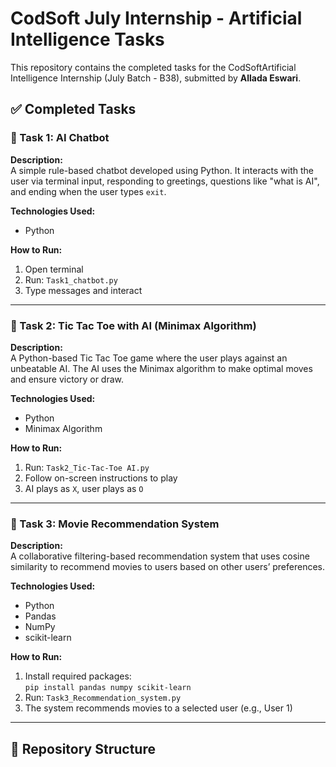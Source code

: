# CodSoft July Internship - Artificial Intelligence Tasks

This repository contains the completed tasks for the CodSoftArtificial Intelligence Internship (July Batch - B38), submitted by **Allada Eswari**.

## ✅ Completed Tasks

### 🔹 Task 1: AI Chatbot

**Description:**  
A simple rule-based chatbot developed using Python. It interacts with the user via terminal input, responding to greetings, questions like "what is AI", and ending when the user types `exit`.

**Technologies Used:**  
- Python

**How to Run:**
1. Open terminal
2. Run: `Task1_chatbot.py`
3. Type messages and interact

---

### 🔹 Task 2: Tic Tac Toe with AI (Minimax Algorithm)

**Description:**  
A Python-based Tic Tac Toe game where the user plays against an unbeatable AI. The AI uses the Minimax algorithm to make optimal moves and ensure victory or draw.

**Technologies Used:**  
- Python
- Minimax Algorithm

**How to Run:**
1. Run: `Task2_Tic-Tac-Toe AI.py`
2. Follow on-screen instructions to play
3. AI plays as `X`, user plays as `O`

---

### 🔹 Task 3: Movie Recommendation System

**Description:**  
A collaborative filtering-based recommendation system that uses cosine similarity to recommend movies to users based on other users’ preferences.

**Technologies Used:**  
- Python
- Pandas
- NumPy
- scikit-learn

**How to Run:**
1. Install required packages:  
   `pip install pandas numpy scikit-learn`
2. Run: `Task3_Recommendation_system.py`
3. The system recommends movies to a selected user (e.g., User 1)

---

## 📂 Repository Structure

